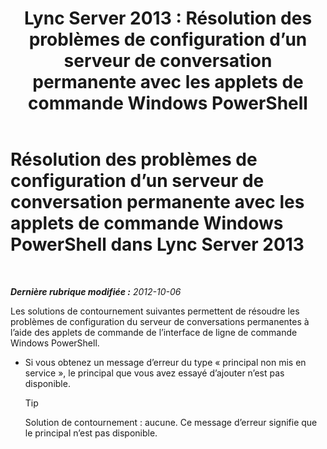 ﻿---
title: 'Lync Server 2013 : Résolution des problèmes de configuration d’un serveur de conversation permanente avec les applets de commande Windows PowerShell'
TOCTitle: Résolution des problèmes de configuration d’un serveur de conversation permanente avec les applets de commande Windows PowerShell
ms:assetid: 3d82eba5-9d68-4e30-9df7-6c5e8ba2d5ea
ms:mtpsurl: https://technet.microsoft.com/fr-fr/library/JJ204826(v=OCS.15)
ms:contentKeyID: 49296965
ms.date: 05/20/2016
mtps_version: v=OCS.15
ms.translationtype: HT
---

# Résolution des problèmes de configuration d’un serveur de conversation permanente avec les applets de commande Windows PowerShell dans Lync Server 2013

 

_**Dernière rubrique modifiée :** 2012-10-06_

Les solutions de contournement suivantes permettent de résoudre les problèmes de configuration du serveur de conversations permanentes à l’aide des applets de commande de l’interface de ligne de commande Windows PowerShell.

  - Si vous obtenez un message d’erreur du type « principal non mis en service », le principal que vous avez essayé d’ajouter n’est pas disponible.
    
    > [!TIP]  
    > Solution de contournement : aucune. Ce message d’erreur signifie que le principal n’est pas disponible.

